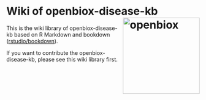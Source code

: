# Wiki of openbiox-disease-kb <img src="https://raw.githubusercontent.com/openbiox/openbiox-wiki/master/static/img/logo-long.png" align="right" alt="openbiox" width="200"/>

This is the wiki library of openbiox-disease-kb based on  R Markdown and bookdown ([rstudio/bookdown](https://github.com/rstudio/bookdown)).

If you want to contribute the openbiox-disease-kb, please see this wiki library first.


